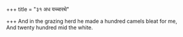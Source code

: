 +++
title = "३१ अध यच्चारथे"

+++
And in the grazing herd he made a hundred camels bleat for me,  
     And twenty hundred mid the white.